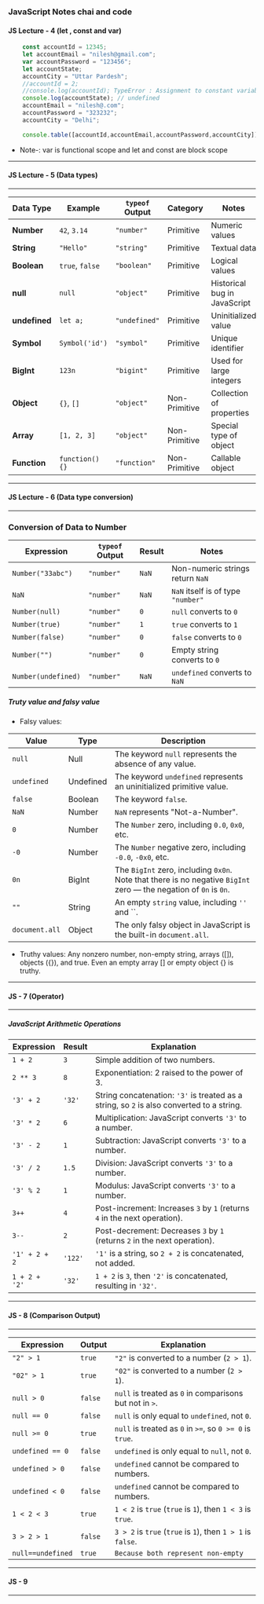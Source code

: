 ### JavaScript Notes chai and code

#### JS Lecture - 4 (let , const and var)

```javascript
    const accountId = 12345;
    let accountEmail = "nilesh@gmail.com";
    var accountPassword = "123456";
    let accountState;
    accountCity = "Uttar Pardesh";
    //accountId = 2;
    //console.log(accountId); TypeError : Assignment to constant variable.
    console.log(accountState); // undefined
    accountEmail = "nilesh@.com";
    accountPassword = "323232";
    accountCity = "Delhi";
    
    console.table([accountId,accountEmail,accountPassword,accountCity]);
```
- Note-: var is functional scope and let and const are block scope
------------------------------------------------------------
#### JS Lecture - 5 (Data types)
  ----------------------------------------------------------

| Data Type      | Example         | `typeof` Output  | Category        | Notes |
|---------------|----------------|-----------------|----------------|-------|
| **Number**    | `42`, `3.14`    | `"number"`      | Primitive      | Numeric values |
| **String**    | `"Hello"`       | `"string"`      | Primitive      | Textual data |
| **Boolean**   | `true`, `false` | `"boolean"`     | Primitive      | Logical values |
| **null**      | `null`          | `"object"`      | Primitive      | Historical bug in JavaScript |
| **undefined** | `let a;`        | `"undefined"`   | Primitive      | Uninitialized value |
| **Symbol**    | `Symbol('id')`  | `"symbol"`      | Primitive      | Unique identifier |
| **BigInt**    | `123n`          | `"bigint"`      | Primitive      | Used for large integers |
| **Object**    | `{}`, `[]`      | `"object"`      | Non-Primitive  | Collection of properties |
| **Array**     | `[1, 2, 3]`     | `"object"`      | Non-Primitive  | Special type of object |
| **Function**  | `function() {}` | `"function"`    | Non-Primitive  | Callable object |

---------------------------------------------------------------------------
#### JS Lecture - 6 (Data type conversion)
--------------------------------------------------------------------------
### **Conversion of Data to Number**  

| Expression           | `typeof` Output | Result | Notes |
|----------------------|---------------|--------|-----------------------------------|
| `Number("33abc")`   | `"number"`    | `NaN`  | Non-numeric strings return `NaN` |
| `NaN`               | `"number"`    | `NaN`  | `NaN` itself is of type `"number"` |
| `Number(null)`      | `"number"`    | `0`    | `null` converts to `0` |
| `Number(true)`      | `"number"`    | `1`    | `true` converts to `1` |
| `Number(false)`     | `"number"`    | `0`    | `false` converts to `0` |
| `Number("")`        | `"number"`    | `0`    | Empty string converts to `0` |
| `Number(undefined)` | `"number"`    | `NaN`  | `undefined` converts to `NaN` |

##### Truty value and falsy value
- Falsy values:

| Value            | Type       | Description |
|-----------------|-----------|-------------|
| `null`          | Null      | The keyword `null` represents the absence of any value. |
| `undefined`     | Undefined | The keyword `undefined` represents an uninitialized primitive value. |
| `false`         | Boolean   | The keyword `false`. |
| `NaN`          | Number    | `NaN` represents "Not-a-Number". |
| `0`            | Number    | The `Number` zero, including `0.0`, `0x0`, etc. |
| `-0`           | Number    | The `Number` negative zero, including `-0.0`, `-0x0`, etc. |
| `0n`           | BigInt    | The `BigInt` zero, including `0x0n`. Note that there is no negative `BigInt` zero — the negation of `0n` is `0n`. |
| `""`           | String    | An empty `string` value, including `''` and ``. |
| `document.all` | Object    | The only falsy object in JavaScript is the built-in `document.all`. |

- Truthy values: Any nonzero number, non-empty string, arrays ([]), objects ({}), and true.
Even an empty array [] or empty object {} is truthy.

----------------------------------------------------------------------------------------------
#### JS - 7 (Operator)
----------------------------------------------------------------------------------------------
##### **JavaScript Arithmetic Operations**

| Expression      | Result  | Explanation |
|---------------|--------|-------------|
| `1 + 2`      | `3`    | Simple addition of two numbers. |
| `2 ** 3`     | `8`    | Exponentiation: 2 raised to the power of 3. |
| `'3' + 2`    | `'32'` | String concatenation: `'3'` is treated as a string, so `2` is also converted to a string. |
| `'3' * 2`    | `6`    | Multiplication: JavaScript converts `'3'` to a number. |
| `'3' - 2`    | `1`    | Subtraction: JavaScript converts `'3'` to a number. |
| `'3' / 2`    | `1.5`  | Division: JavaScript converts `'3'` to a number. |
| `'3' % 2`    | `1`    | Modulus: JavaScript converts `'3'` to a number. |
| `3++`        | `4`    | Post-increment: Increases `3` by `1` (returns `4` in the next operation). |
| `3--`        | `2`    | Post-decrement: Decreases `3` by `1` (returns `2` in the next operation). |
| `'1' + 2 + 2` | `'122'` | `'1'` is a string, so `2 + 2` is concatenated, not added. |
| `1 + 2 + '2'` | `'32'` | `1 + 2` is `3`, then `'2'` is concatenated, resulting in `'32'`. |
--------------------------------------------------------------------------------------------------
#### JS - 8 (Comparison Output)
-------------------------------------------------------------------------------------------------


| Expression    | Output  | Explanation |
|--------------|--------|-------------|
| `"2" > 1`   | `true`  | `"2"` is converted to a number (`2 > 1`). |
| `"02" > 1`  | `true`  | `"02"` is converted to a number (`2 > 1`). |
| `null > 0`  | `false` | `null` is treated as `0` in comparisons but not in `>`. |
| `null == 0` | `false` | `null` is only equal to `undefined`, not `0`. |
| `null >= 0` | `true`  | `null` is treated as `0` in `>=`, so `0 >= 0` is `true`. |
| `undefined == 0` | `false` | `undefined` is only equal to `null`, not `0`. |
| `undefined > 0`  | `false` | `undefined` cannot be compared to numbers. |
| `undefined < 0`  | `false` | `undefined` cannot be compared to numbers. |
| `1 < 2 < 3`  | `true`  | `1 < 2` is `true` (`true` is `1`), then `1 < 3` is `true`. |
| `3 > 2 > 1`  | `false` | `3 > 2` is `true` (`true` is `1`), then `1 > 1` is `false`. |
|`null==undefined` | `true` | `Because both represent non-empty` |

-----------------------------------------------------------------------------------------
#### JS - 9
-----------------------------------------------------------------------------------------





